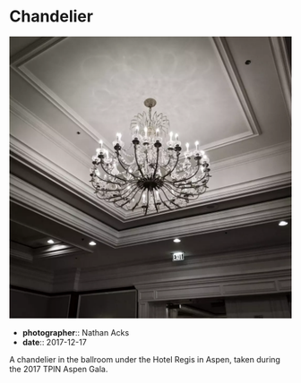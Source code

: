 # Chandelier

![A crystal and brass chandelier casts intricate shadows and reflections against a ballroom ceiling](assets/2017-12-17-chandelier.webp)

* **photographer**:: Nathan Acks
* **date**:: 2017-12-17

A chandelier in the ballroom under the Hotel Regis in Aspen, taken during the 2017 TPIN Aspen Gala.
